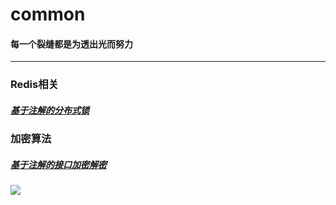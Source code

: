 # common

#### 每一个裂缝都是为透出光而努力

---



### Redis相关
##### [基于注解的分布式锁](https://gitee.com/godchin/common/blob/master/src/main/java/com/itdfq/common/redislock/README.md)

### 加密算法
##### [基于注解的接口加密解密](https://gitee.com/godchin/common/blob/master/src/main/java/com/itdfq/common/apiencry/annotition/README.md)


[![](https://jitpack.io/v/com.gitee.godchin/common.svg)](https://jitpack.io/#com.gitee.godchin/common)